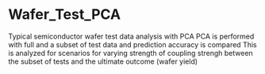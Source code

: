 # Wafer_Test_PCA
Typical semiconductor wafer test data analysis with PCA
PCA is performed with full and a subset of test data and prediction accuracy is compared
This is analyzed for scenarios for varying strength of coupling strengh between the subset of tests and the ultimate outcome (wafer yield)
